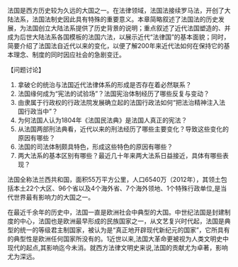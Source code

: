 法国是西方历史较为久远的大国之一。在法律领域，法国法接续罗马法，开创了大陆法系，法国法制史因此具有特殊的重要意义。本章简略叙述了法国法的历史发展，为法国创立大陆法系提供了历史背景的说明；重点叙述了近代法国塑造的、并成为后世大陆法系各国模板的法国六法，以展示近代“法律国”的基本面貌；同时，简要介绍了法国法自近代以来的变化，以便了解200年来近代法如何在保持它的基本理念、制度的同时因应社会的急剧变迁。

【问题讨论】
1. 拿破仑的统治与法国近代法律体系的形成是否存在着必然联系？
2. 法国缘何成为“宪法的试验场”？法国宪治体制经历了哪些反复与变动？
3. 由隶属于行政权的行政法院发展确立起的法国行政法如何“把法治精神注入法国行政当中”？
4. 为何法国人认为1804年《法国民法典》是法国人真正的宪法？
5. 从法国两部刑法典看，近代以来的刑法经历了哪些主要变化？导致这些变化的原因有哪些？
6. 法国的司法体制颇具特色，形成这些特色的原因有哪些？
7. 两大法系的基本区别有哪些？最近几十年来两大法系日益接近，具体有哪些表现？

法国全称法兰西共和国，面积55万平方公里，人口6540万（2012年），其领土包括本土22个大区、96个省以及4个海外省、7个海外领地、1个特殊行政单位,是当代世界最有影响力的大国之一。

在最近千余年的历史中，法国一直是欧洲社会中典型的大国。中世纪法国是封建制度的中心，法国也是欧洲最早形成的民族国家之一，从文艺复兴时代起，法国是典型的统一的等级君主制国家，被认为是“真正地开辟现代新纪元的国家”，它所具有的典型性是欧洲任何国家所没有的。1近世以来,法国大革命更被视为人类文明史中现代的起点,其影响迄今未消。就西方法律文明史来说,法国的贡献尤为卓著，影响尤为深远。